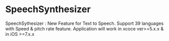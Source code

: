 SpeechSynthesizer
=================

SpeechSythesizer : New Feature for Text to Speech.
Support 39 languages with Speed &amp; pitch rate feature.
Application will work in xcoce ver>=5.x.x &amp; in iOS >=7.x.x
